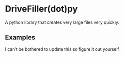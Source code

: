 # DriveFiller(dot)py
A python library that creates very large files very quickly.

## Examples
I can't be bothered to update this so figure it out yourself
